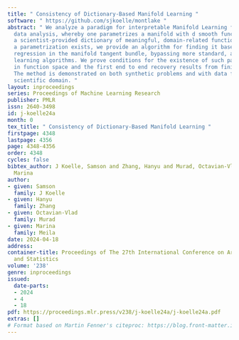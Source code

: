 ```yaml
---
title: " Consistency of Dictionary-Based Manifold Learning "
software: " https://github.com/sjkoelle/montlake "
abstract: " We analyze a paradigm for interpretable Manifold Learning for scientific
  data analysis, whereby one parametrizes a manifold with d smooth functions from
  a scientist-provided dictionary of meaningful, domain-related functions. When such
  a parametrization exists, we provide an algorithm for finding it based on sparse
  regression in the manifold tangent bundle, bypassing more standard, agnostic manifold
  learning algorithms. We prove conditions for the existence of such parameterizations
  in function space and the first end to end recovery results from finite samples.
  The method is demonstrated on both synthetic problems and with data from a real
  scientific domain. "
layout: inproceedings
series: Proceedings of Machine Learning Research
publisher: PMLR
issn: 2640-3498
id: j-koelle24a
month: 0
tex_title: " Consistency of Dictionary-Based Manifold Learning "
firstpage: 4348
lastpage: 4356
page: 4348-4356
order: 4348
cycles: false
bibtex_author: J Koelle, Samson and Zhang, Hanyu and Murad, Octavian-Vlad and Meila,
  Marina
author:
- given: Samson
  family: J Koelle
- given: Hanyu
  family: Zhang
- given: Octavian-Vlad
  family: Murad
- given: Marina
  family: Meila
date: 2024-04-18
address:
container-title: Proceedings of The 27th International Conference on Artificial Intelligence
  and Statistics
volume: '238'
genre: inproceedings
issued:
  date-parts:
  - 2024
  - 4
  - 18
pdf: https://proceedings.mlr.press/v238/j-koelle24a/j-koelle24a.pdf
extras: []
# Format based on Martin Fenner's citeproc: https://blog.front-matter.io/posts/citeproc-yaml-for-bibliographies/
---
```

